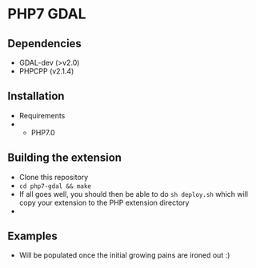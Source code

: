 # PHP7 GDAL

## Dependencies
- GDAL-dev (>v2.0)
- PHPCPP (v2.1.4)

## Installation
- Requirements
-   - PHP7.0

## Building the extension
-   Clone this repository
-   ```cd php7-gdal && make```
-   If all goes well, you should then be able to do ```sh deploy.sh``` which will copy your extension to the PHP extension directory
-   
## Examples
- Will be populated once the initial growing pains are ironed out :)

